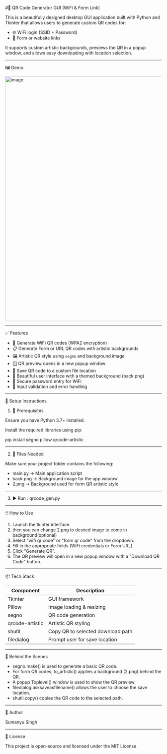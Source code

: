 #🎯 QR Code Generator GUI (WiFi & Form Link)

This is a beautifully designed desktop GUI application built with Python and Tkinter that allows users to generate custom QR codes for:

- 🌐 WiFi login (SSID + Password)
- 🔗 Form or website links

It supports custom artistic backgrounds, previews the QR in a popup window, and allows easy downloading with location selection.

---

🖼️ Demo

<img width="995" height="784" alt="image" src="https://github.com/user-attachments/assets/891410c9-2598-425d-a90b-d6d46b3ddb40" />


---

✅ Features

- 📶 Generate WiFi QR codes (WPA2 encryption)
- 📋 Generate Form or URL QR codes with artistic backgrounds
- 🖼️ Artistic QR style using `segno` and background image
- 🪟 QR preview opens in a new popup window
- 💾 Save QR code to a custom file location
- 🎨 Beautiful user interface with a themed background (back.png)
- 🔐 Secure password entry for WiFi
- 🧼 Input validation and error handling

---

🔧 Setup Instructions

1. 📁 Prerequisites

Ensure you have Python 3.7+ installed.

Install the required libraries using pip:

pip install segno pillow qrcode-artistic

---

2. 📂 Files Needed

Make sure your project folder contains the following:

- main.py → Main application script
- back.png → Background image for the app window
- 2.png → Background used for form QR artistic style

---

3. ▶️ Run : qrcode_gen.py



---

🖱️ How to Use

1. Launch the tkinter interface.
2. then you can change 2.png to desired image to come in background(optional)
3. Select "wifi qr code" or "form qr code" from the dropdown.
4. Fill in the appropriate fields (WiFi credentials or Form URL).
5. Click "Generate QR".
6. The QR preview will open in a new popup window with a "Download QR Code" button.

---

📦 Tech Stack

Component         | Description
------------------|-----------------------------------------
Tkinter           | GUI framework
Pillow            | Image loading & resizing
segno             | QR code generation
qrcode-artistic   | Artistic QR styling
shutil            | Copy QR to selected download path
filedialog        | Prompt user for save location

---

🧠 Behind the Scenes

- segno.make() is used to generate a basic QR code.
- For form QR codes, to_artistic() applies a background (2.png) behind the QR.
- A popup Toplevel() window is used to show the QR preview.
- filedialog.asksaveasfilename() allows the user to choose the save location.
- shutil.copy() copies the QR code to the selected path.

---

👤 Author

Sumanyu Singh

---

🪪 License

This project is open-source and licensed under the MIT License.
